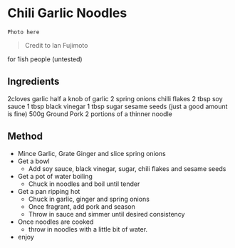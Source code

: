 # Chili Garlic Noodles

` Photo here `

> Credit to Ian Fujimoto

for 1ish people (untested)

## Ingredients

2cloves garlic
half a knob of garlic
2 spring onions
chilli flakes
2 tbsp soy sauce
1 tbsp black vinegar
1 tbsp sugar
sesame seeds (just a good amount is fine)
500g Ground Pork
2 portions of a thinner noodle

## Method
- Mince Garlic, Grate Ginger and slice spring onions
- Get a bowl
  - Add soy sauce, black vinegar, sugar, chili flakes and sesame seeds
- Get a pot of water boiling
  - Chuck in noodles and boil until tender
- Get a pan ripping hot
  - Chuck in garlic, ginger and spring onions
  - Once fragrant, add pork and season
  - Throw in sauce and simmer until desired consistency
- Once noodles are cooked
  - throw in noodles with a little bit of water.
- enjoy
